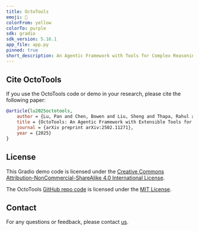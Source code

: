 ```yaml
---
title: OctoTools
emoji: 🚀
colorFrom: yellow
colorTo: purple
sdk: gradio
sdk_version: 5.16.1
app_file: app.py
pinned: true
short_description: An Agentic Framework with Tools for Complex Reasoning
---
```



## Cite OctoTools

If you use the OctoTools code or demo in your research, please cite the following paper:

```bibtex
@article{lu2025octotools,
    author = {Lu, Pan and Chen, Bowen and Liu, Sheng and Thapa, Rahul and Boen, Joseph and Zou, James},
    title = {OctoTools: An Agentic Framework with Extensible Tools for Complex Reasoning},
    journal = {arXiv preprint arXiv:2502.11271},
    year = {2025}
}
```
## License

This Gradio demo code is licensed under the [Creative Commons Attribution-NonCommercial-ShareAlike 4.0 International License](https://creativecommons.org/licenses/by-nc-sa/4.0/).

The OctoTools [GitHub repo code](https://github.com/lupantech/OctoTools) is licensed under the [MIT License](https://opensource.org/licenses/MIT).

## Contact

For any questions or feedback, please contact [us](mailto:lupantech@gmail.com).
